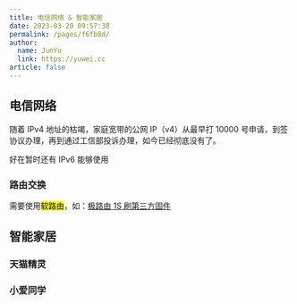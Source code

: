 ```yaml
---
title: 电信网络 & 智能家居
date: 2023-03-20 09:57:38
permalink: /pages/f6fb8d/
author: 
  name: JunYu
  link: https://yuwei.cc
article: false
---
```

## 电信网络
随着 IPv4 地址的枯竭，家庭宽带的公网 IP（v4）从最早打 10000 号申请，到签协议办理，再到通过工信部投诉办理，如今已经彻底没有了。

好在暂时还有 IPv6 能够使用
### 路由交换
需要使用<mark>软路由</mark>，如：[极路由 1S 刷第三方固件](/pages/ji1s/)
## 智能家居
### 天猫精灵

### 小爱同学